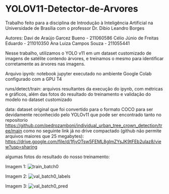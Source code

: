# YOLOV11-Detector-de-Arvores

Trabalho feito para a disciplina de Introdução à Inteligência Artificial na Universidade de Brasília com o professor Dr. Dibio Leandro Borges

Autores:
Davi de Araújo Garcez Bueno - 211060586
Célio Júnio de Freitas Eduardo - 211010350
Ana Luiza Campos Souza - 211055441

Nesse trabalho, utilizamos o YOLO v11 em um dataset customizado de imagens de satélite contendo árvores, e treinamos o mesmo para identificar corretamente as árvores
nas imagens.

Arquivo ipynb: notebook jupyter executado no ambiente Google Colab configurado com a GPU T4

runs/detect/train: arquivos resultantes da execução do ipynb, com métricas e gráficos, além das fotos do resultado do treinamento e validação do modelo no dataset customizado

data: dataset original que foi convertido para o formato COCO para ser devidamente reconhecido pelo YOLOv11 que pode ser encontrado tanto no repositorio https://github.com/pedrozamboni/individual_urban_tree_crown_detection/tree/main como no seguinte link já no drive compactado (github não permite arquivos maiores que 25 megabytes): https://drive.google.com/file/d/1fjvOTsw5FEML8gImZYsJK9tFEb2ulaz8/view?usp=sharing

algumas fotos do resultado do nosso treinamento:

Imagem 1:
![train_batch0](https://github.com/user-attachments/assets/5f69ac57-6fc6-4d1d-9f85-b8916f507809)

Imagem 2:
![val_batch0_labels](https://github.com/user-attachments/assets/df020073-dcb6-440d-aa50-ebe9a362b7d2)

Imagem 3:
![val_batch0_pred](https://github.com/user-attachments/assets/84f598ae-f1d2-47c6-9297-f849c8d3e137)

